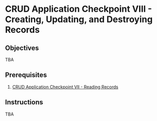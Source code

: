 # CRUD Application Checkpoint VIII - Creating, Updating, and Destroying Records

## Objectives

TBA

## Prerequisites

  1. [CRUD Application Checkpoint VII - Reading Records](/projects/crud-application/checkpoints/app-navigation/checkpoint.md)

## Instructions

TBA
